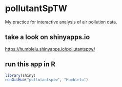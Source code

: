 # pollutantSpTW

My practice for interactive analysis of air pollution data.

## take a look on shinyapps.io
https://humblelu.shinyapps.io/pollutantsptw/

## run this app in R
```R
library(shiny)
runGitHub("pollutantsptw", "Humblelu")
